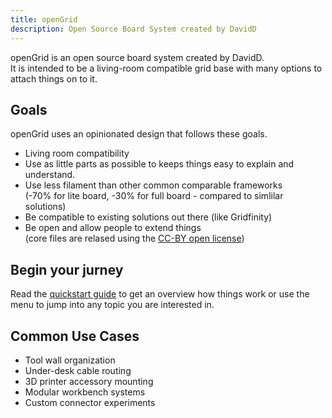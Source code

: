```yaml
---
title: openGrid
description: Open Source Board System created by DavidD
---
```

 
openGrid is an open source board system created by DavidD.  
It is intended to be a living-room compatible grid base with many options to attach things on to it. 

## Goals

openGrid uses an opinionated design that follows these goals.

* Living room compatibility
* Use as little parts as possible to keeps things easy to explain and understand.
* Use less filament than other common comparable frameworks  
  (-70% for lite board, -30% for full board - compared to simlilar solutions)
* Be compatible to existing solutions out there (like Gridfinity)
* Be open and allow people to extend things  
  (core files are relased using the [CC-BY open license](http://creativecommons.org/licenses/by/4.0/))

## Begin your jurney

Read the [quickstart guide](./quickstart/) to get an overview how things work or use the menu to
jump into any topic you are interested in.

## Common Use Cases

- Tool wall organization
- Under-desk cable routing
- 3D printer accessory mounting
- Modular workbench systems
- Custom connector experiments
